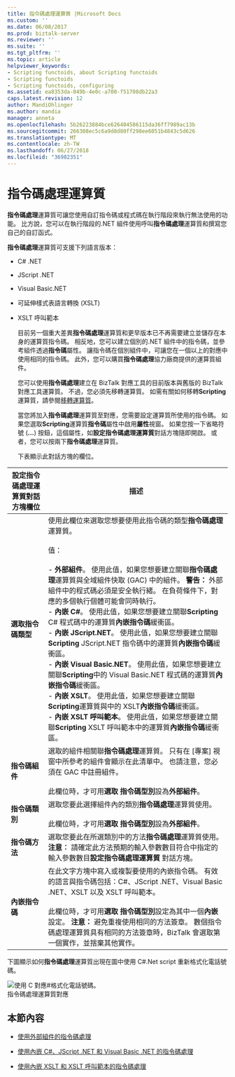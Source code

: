 ```yaml
---
title: 指令碼處理運算質 |Microsoft Docs
ms.custom: ''
ms.date: 06/08/2017
ms.prod: biztalk-server
ms.reviewer: ''
ms.suite: ''
ms.tgt_pltfrm: ''
ms.topic: article
helpviewer_keywords:
- Scripting functoids, about Scripting functoids
- Scripting functoids
- Scripting functoids, configuring
ms.assetid: ea8353da-049b-4e0c-a700-f51708db22a3
caps.latest.revision: 12
author: MandiOhlinger
ms.author: mandia
manager: anneta
ms.openlocfilehash: 5b26223884bce626404586115da36ff7989ac13b
ms.sourcegitcommit: 266308ec5c6a9d8d80ff298ee6051b4843c5d626
ms.translationtype: MT
ms.contentlocale: zh-TW
ms.lasthandoff: 06/27/2018
ms.locfileid: "36982351"
---
```

# <a name="scripting-functoid"></a>指令碼處理運算質
**指令碼處理**運算質可讓您使用自訂指令碼或程式碼在執行階段來執行無法使用的功能。 比方說，您可以在執行階段的.NET 組件使用呼叫**指令碼處理**運算質和撰寫您自己的自訂函式。  
  
 **指令碼處理**運算質可支援下列語言版本：  
  
- C# .NET  
  
- JScript .NET  
  
- Visual Basic.NET  
  
- 可延伸樣式表語言轉換 (XSLT)  
  
- XSLT 呼叫範本  
  
  目前另一個重大差異**指令碼處理**運算質和更早版本已不再需要建立並儲存在本身的運算質指令碼。 相反地，您可以建立個別的.NET 組件中的指令碼，並參考組件透過**指令碼**屬性。 讓指令碼在個別組件中，可讓您在一個以上的對應中使用相同的指令碼。 此外，您可以購買**指令碼處理**協力廠商提供的運算質組件。  
  
  您可以使用**指令碼處理**建立在 BizTalk 對應工具的目前版本與舊版的 BizTalk 對應工具運算質。 不過，您必須先移轉運算質。 如需有關如何移轉**Scripting**運算質，請參閱[移轉運算質](../core/migrating-functoids.md)。  
  
  當您將加入**指令碼處理**運算質至對應，您需要設定運算質所使用的指令碼。 如果您選取**Scripting**運算質**指令碼**屬性中啟用**屬性**視窗。 如果您按一下省略符號 (**...**) 按鈕，這個屬性，如**設定指令碼處理運算質**對話方塊隨即開啟。 或者，您可以按兩下**指令碼處理**運算質。  
  
  下表顯示此對話方塊的欄位。  
  
|設定指令碼處理運算質對話方塊欄位|描述|  
|---------------------------------------------------|-----------------|  
|**選取指令碼類型**|使用此欄位來選取您想要使用此指令碼的類型**指令碼處理**運算質。<br /><br /> 值：<br /><br /> -   **外部組件**。 使用此值，如果您想要建立關聯**指令碼處理**運算質與全域組件快取 (GAC) 中的組件。 **警告：** 外部組件中的程式碼必須是安全執行緒。 在負荷條件下，對應的多個執行個體可能會同時執行。<br />-   **內嵌 C#**。  使用此值，如果您想要建立關聯**Scripting** C# 程式碼中的運算質**內嵌指令碼**緩衝區。<br />-   **內嵌 JScript.NET**。 使用此值，如果您想要建立關聯**Scripting** JScript.NET 指令碼中的運算質**內嵌指令碼**緩衝區。<br />-   **內嵌 Visual Basic.NET**。 使用此值，如果您想要建立關聯**Scripting**中的 Visual Basic.NET 程式碼的運算質**內嵌指令碼**緩衝區。<br />-   **內嵌 XSLT**。 使用此值，如果您想要建立關聯**Scripting**運算質與中的 XSLT**內嵌指令碼**緩衝區。<br />-   **內嵌 XSLT 呼叫範本**。 使用此值，如果您想要建立關聯**Scripting** XSLT 呼叫範本中的運算質**內嵌指令碼**緩衝區。|  
|**指令碼組件**|選取的組件相關聯**指令碼處理**運算質。 只有在 [專案] 視窗中所參考的組件會顯示在此清單中。 也請注意，您必須在 GAC 中註冊組件。<br /><br /> 此欄位時，才可用**選取 指令碼型別**設為**外部組件**。|  
|**指令碼類別**|選取您要此選擇組件內的類別**指令碼處理**運算質使用。<br /><br /> 此欄位時，才可用**選取 指令碼型別**設為**外部組件**。|  
|**指令碼方法**|選取您要此在所選類別中的方法**指令碼處理**運算質使用。 **注意︰** 請確定此方法預期的輸入參數數目符合中指定的輸入參數數目**設定指令碼處理運算質** 對話方塊。|  
|**內嵌指令碼**|在此文字方塊中寫入或複製要使用的內嵌指令碼。 有效的語言與指令碼包括：C#、JScript .NET、Visual Basic .NET、XSLT 以及 XSLT 呼叫範本。<br /><br /> 此欄位時，才可用**選取 指令碼型別**設定為其中一個**內嵌**設定。 **注意：** 避免重複使用相同的方法簽章。 數個指令碼處理運算質具有相同的方法簽章時，BizTalk 會選取第一個實作，並捨棄其他實作。|  
  
 下圖顯示如何**指令碼處理**運算質出現在圖中使用 C#.Net script 重新格式化電話號碼。  
  
 ![使用 C 對應&#35;格式化電話號碼。](../core/media/scriptingfunctoid.gif "scriptingfunctoid")  
指令碼處理運算質對應  
  
## <a name="in-this-section"></a>本節內容  
  
-   [使用外部組件的指令碼處理](../core/scripting-using-external-assemblies.md)  
  
-   [使用內嵌 C#、JScript .NET 和 Visual Basic .NET 的指令碼處理](../core/scripting-using-inline-csharp-jscript-net-and-visual-basic-net.md)  
  
-   [使用內嵌 XSLT 和 XSLT 呼叫範本的指令碼處理](../core/scripting-using-inline-xslt-and-xslt-call-templates.md)